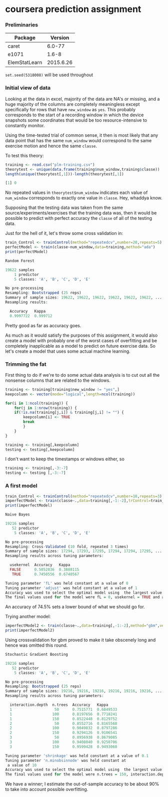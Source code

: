 # coursera prediction assignment

### Preliminaries

|Package        |Version    |
|---------------|-----------|
|caret          |6.0-77     |
|e1071          |1.6-8      |
|ElemStatLearn  |2015.6.26  |

`set.seed(5318008)` will be used throughout

### Initial view of data
Looking at the data in excel, majority of the data are NA's or missing, and a huge majority of the columns are completely meaningless except specifically for rows that have `new_window` as `yes`. This probably corresponds to the start of a recording window in which the device snapshots some coordinates that would be too resource-intensive to constantly monitor.

Using the time-tested trial of common sense, it then is most likely that any data point that has the same `num_window` would correspond to the same exercise motion and hence the same `classe`.

To test this theory:

```r
training <- read.csv("plm-training.csv")
theorytest <- unique(data.frame(training$num_window,training$classe))
length(unique(theorytest[,1]))-length(theorytest[,1])

[1] 0
```

No repeated values in `theorytest$num_window` indicates each value of `num_window` corresponds to exactly one value in `classe`. Hey, whaddya know.

Supposing that the testing data was taken from the same source/experiments/exercises that the training data was, then it would be possible to predict with perfect accuracy the `classe` of all of the testing data. 

Just for the hell of it, let's throw some cross validation in:

```r
train_Control <- trainControl(method="repeatedcv",number=20,repeats=5)
perfectModel <- train(classe~num_window,data=training,method="ada")
print(perfectModel)

Random Forest 

19622 samples
    1 predictor
    5 classes: 'A', 'B', 'C', 'D', 'E' 

No pre-processing
Resampling: Bootstrapped (25 reps) 
Summary of sample sizes: 19622, 19622, 19622, 19622, 19622, 19622, ... 
Resampling results:

  Accuracy   Kappa   
  0.9997722  0.999712
```
  
Pretty good as far as accuracy goes.

As much as it would satisfy the purposes of this assignment, it would also create a model with probably one of the worst cases of overfitting and be completely inapplicable as a model to predict on future exercise data. So let's create a model that uses some actual machine learning.

### Trimming the fat

First thing to do if we're to do some actual data analysis is to cut out all the nonsense columns that are related to the windows.

```r
training <- training[training$new_window != "yes",]
keepcolumn <- vector(mode="logical",length=ncol(training))

for(i in 1:ncol(training)) {
    for(j in 1:nrow(training)) {
    if(!is.na(training[j,i]) & training[j,i] != "") {
        keepcolumn[i] <- TRUE
        break
        }
    }
}

training <- training[,keepcolumn]
testing <- testing[,keepcolumn]
```

I don't want to keep the timestamps or windows either, so

```r
training <- training[,-3:-7]
testing <- testing [,-3:-7]
```

### A first model

```r
train_Control <- trainControl(method="repeatedcv",number=10,repeats=3)
imperfectModel <- train(classe~.,data=training[,-1:-2],trControl=train_Control,method="nb")
print(imperfectModel)

Naive Bayes 

19216 samples
   52 predictor
    5 classes: 'A', 'B', 'C', 'D', 'E' 

No pre-processing
Resampling: Cross-Validated (10 fold, repeated 3 times) 
Summary of sample sizes: 17294, 17293, 17295, 17294, 17294, 17295, ... 
Resampling results across tuning parameters:

  usekernel  Accuracy   Kappa    
  FALSE      0.5052036  0.3888115
   TRUE      0.7450556  0.6740567

Tuning parameter 'fL' was held constant at a value of 0
Tuning parameter 'adjust' was held constant at a value of 1
Accuracy was used to select the optimal model using  the largest value.
The final values used for the model were fL = 0, usekernel = TRUE and adjust = 1.
```

An accuracy of 74.5% sets a lower bound of what we should go for.

Trying another model:

```r
imperfectModel2 <- train(classe~.,data=training[,-1:-2],method="gbm",verbose=FALSE)
print(imperfectModel2)
```

Using crossvalidation for gbm proved to make it take obscenely long and hence was omitted this round.

```r
Stochastic Gradient Boosting 

19216 samples
   52 predictor
    5 classes: 'A', 'B', 'C', 'D', 'E' 

No pre-processing
Resampling: Bootstrapped (25 reps) 
Summary of sample sizes: 19216, 19216, 19216, 19216, 19216, 19216, ... 
Resampling results across tuning parameters:

  interaction.depth  n.trees  Accuracy   Kappa    
  1                   50      0.7515771  0.6849533
  1                  100      0.8197656  0.7718241
  1                  150      0.8522448  0.8129752
  2                   50      0.8552716  0.8165568
  2                  100      0.9049832  0.8797286
  2                  150      0.9294126  0.9106541
  3                   50      0.8956938  0.8679085
  3                  100      0.9408040  0.9250706
  3                  150      0.9599428  0.9493060

Tuning parameter 'shrinkage' was held constant at a value of 0.1
Tuning parameter 'n.minobsinnode' was held constant at
 a value of 10
Accuracy was used to select the optimal model using  the largest value.
The final values used for the model were n.trees = 150, interaction.depth = 3, shrinkage = 0.1 and n.minobsinnode = 10.
```

We have a winner; I estimate the out-of-sample accuracy to be about 90% to take into account possible overfitting.